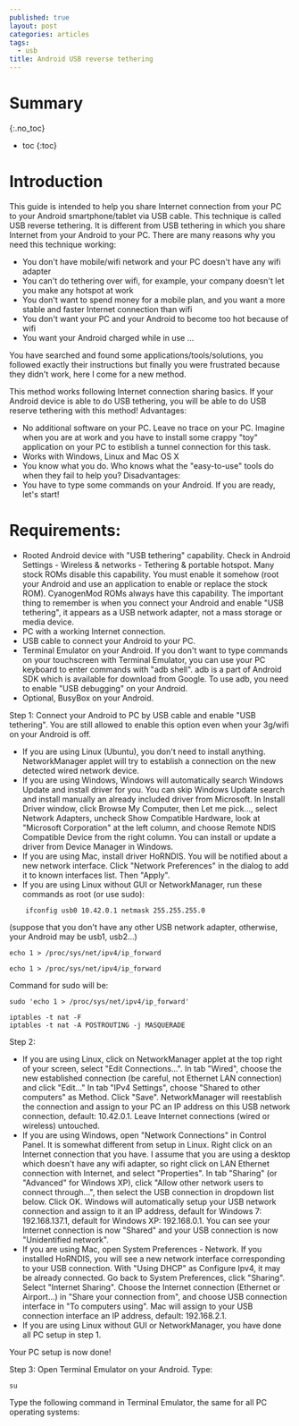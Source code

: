 ```yaml
---
published: true
layout: post
categories: articles
tags:
  - usb
title: Android USB reverse tethering
---
```

# Summary
{:.no_toc}

* toc
{:toc}

# Introduction

This guide is intended to help you share Internet connection from your PC to your Android smartphone/tablet via USB cable. This technique is called USB reverse tethering. It is different from USB tethering in which you share Internet from your Android to your PC. There are many reasons why you need this technique working:

- You don't have mobile/wifi network and your PC doesn't have any wifi adapter
- You can't do tethering over wifi, for example, your company doesn't let you make any hotspot at work
- You don't want to spend money for a mobile plan, and you want a more stable and faster Internet connection than wifi
- You don't want your PC and your Android to become too hot because of wifi
- You want your Android charged while in use
...


You have searched and found some applications/tools/solutions, you followed exactly their instructions but finally you were frustrated because they didn't work, here I come for a new method. 

This method works following Internet connection sharing basics. If your Android device is able to do USB tethering, you will be able to do USB reserve tethering with this method!
Advantages:
- No additional software on your PC. Leave no trace on your PC. Imagine when you are at work and you have to install some crappy "toy" application on your PC to estiblish a tunnel connection for this task.
- Works with Windows, Linux and Mac OS X
- You know what you do. Who knows what the "easy-to-use" tools do when they fail to help you?
Disadvantages:
- You have to type some commands on your Android.
If you are ready, let's start!

# Requirements:

- Rooted Android device with "USB tethering" capability. Check in Android Settings - Wireless & networks - Tethering & portable hotspot. Many stock ROMs disable this capability. You must enable it somehow (root your Android and use an application to enable or replace the stock ROM). CyanogenMod ROMs always have this capability. The important thing to remember is when you connect your Android and enable "USB tethering", it appears as a USB network adapter, not a mass storage or media device.
- PC with a working Internet connection.
- USB cable to connect your Android to your PC.
- Terminal Emulator on your Android. If you don't want to type commands on your touchscreen with Terminal Emulator, you can use your PC keyboard to enter commands with "adb shell". adb is a part of Android SDK which is available for download from Google. To use adb, you need to enable "USB debugging" on your Android.
- Optional, BusyBox on your Android.

Step 1: Connect your Android to PC by USB cable and enable "USB tethering". You are still allowed to enable this option even when your 3g/wifi on your Android is off.
- If you are using Linux (Ubuntu), you don't need to install anything. NetworkManager applet will try to establish a connection on the new detected wired network device.
- If you are using Windows, Windows will automatically search Windows Update and install driver for you. You can skip Windows Update search and install manually an already included driver from Microsoft. In Install Driver window, click Browse My Computer, then Let me pick..., select Network Adapters, uncheck Show Compatible Hardware, look at "Microsoft Corporation" at the left column, and choose Remote NDIS Compatible Device from the right column. You can install or update a driver from Device Manager in Windows.
- If you are using Mac, install driver HoRNDIS. You will be notified about a new network interface. Click "Network Preferences" in the dialog to add it to known interfaces list. Then "Apply".
- If you are using Linux without GUI or NetworkManager, run these commands as root (or use sudo):

~~~
	ifconfig usb0 10.42.0.1 netmask 255.255.255.0
~~~

(suppose that you don't have any other USB network adapter, otherwise, your Android may be usb1, usb2...)


`echo 1 > /proc/sys/net/ipv4/ip_forward`

	echo 1 > /proc/sys/net/ipv4/ip_forward
    
Command for sudo will be:

~~~
sudo 'echo 1 > /proc/sys/net/ipv4/ip_forward'

iptables -t nat -F
iptables -t nat -A POSTROUTING -j MASQUERADE
~~~

Step 2:
- If you are using Linux, click on NetworkManager applet at the top right of your screen, select "Edit Connections...". In tab "Wired", choose the new established connection (be careful, not Ethernet LAN connection) and click "Edit..." In tab "IPv4 Settings", choose "Shared to other computers" as Method. Click "Save". NetworkManager will reestablish the connection and assign to your PC an IP address on this USB network connection, default: 10.42.0.1. Leave Internet connections (wired or wireless) untouched.
- If you are using Windows, open "Network Connections" in Control Panel. It is somewhat different from setup in Linux. Right click on an Internet connection that you have. I assume that you are using a desktop which doesn't have any wifi adapter, so right click on LAN Ethernet connection with Internet, and select "Properties". In tab "Sharing" (or "Advanced" for Windows XP), click "Allow other network users to connect through...", then select the USB connection in dropdown list below. Click OK. Windows will automatically setup your USB network connection and assign to it an IP address, default for Windows 7: 192.168.137.1, default for Windows XP: 192.168.0.1. You can see your Internet connection is now "Shared" and your USB connection is now "Unidentified network".
- If you are using Mac, open System Preferences - Network. If you installed HoRNDIS, you will see a new network interface corresponding to your USB connection. With "Using DHCP" as Configure Ipv4, it may be already connected. Go back to System Preferences, click "Sharing". Select "Internet Sharing". Choose the Internet connection (Ethernet or Airport...) in "Share your connection from", and choose USB connection interface in "To computers using". Mac will assign to your USB connection interface an IP address, default: 192.168.2.1.
- If you are using Linux without GUI or NetworkManager, you have done all PC setup in step 1.

Your PC setup is now done!

Step 3:
Open Terminal Emulator on your Android. Type:

	su
    
Type the following command in Terminal Emulator, the same for all PC operating systems:


